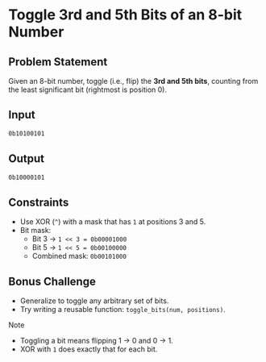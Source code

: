 # Toggle 3rd and 5th Bits of an 8-bit Number

## Problem Statement

Given an 8-bit number, toggle (i.e., flip) the **3rd and 5th bits**, counting from the least significant bit (rightmost is position 0).

## Input

```bash
0b10100101
```

## Output

```bash
0b10000101
```

## Constraints

- Use XOR (`^`) with a mask that has `1` at positions 3 and 5.
- Bit mask:
  - Bit 3 → `1 << 3 = 0b00001000`
  - Bit 5 → `1 << 5 = 0b00100000`
  - Combined mask: `0b00101000`

## Bonus Challenge

- Generalize to toggle any arbitrary set of bits.
- Try writing a reusable function: `toggle_bits(num, positions)`.

> [!NOTE]
>
> - Toggling a bit means flipping 1 → 0 and 0 → 1.
> - XOR with `1` does exactly that for each bit.
